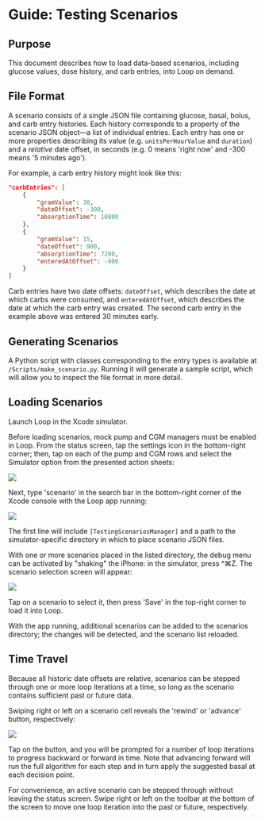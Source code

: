 # Guide: Testing Scenarios

## Purpose

This document describes how to load data-based scenarios, including glucose values, dose history, and carb entries, into Loop on demand.

## File Format

A scenario consists of a single JSON file containing glucose, basal, bolus, and carb entry histories. Each history corresponds to a property of the scenario JSON object—a list of individual entries. Each entry has one or more properties describing its value (e.g. `unitsPerHourValue` and `duration`) and a _relative_ date offset, in seconds (e.g. 0 means 'right now' and -300 means '5 minutes ago').

For example, a carb entry history might look like this:

```json
"carbEntries": [
    {
        "gramValue": 30, 
        "dateOffset": -300, 
        "absorptionTime": 10800
    }, 
    {
        "gramValue": 15, 
        "dateOffset": 900, 
        "absorptionTime": 7200, 
        "enteredAtOffset": -900
    }
]
```

Carb entries have two date offsets: `dateOffset`, which describes the date at which carbs were consumed, and `enteredAtOffset`, which describes the date at which the carb entry was created. The second carb entry in the example above was entered 30 minutes early.

## Generating Scenarios

A Python script with classes corresponding to the entry types is available at `/Scripts/make_scenario.py`. Running it will generate a sample script, which will allow you to inspect the file format in more detail.

## Loading Scenarios

Launch Loop in the Xcode simulator.

Before loading scenarios, mock pump and CGM managers must be enabled in Loop. From the status screen, tap the settings icon in the bottom-right corner; then, tap on each of the pump and CGM rows and select the Simulator option from the presented action sheets:

![](Images/mock_managers.png)

Next, type 'scenario' in the search bar in the bottom-right corner of the Xcode console with the Loop app running:

![](Images/scenarios_url.png)

The first line will include `[TestingScenariosManager]` and a path to the simulator-specific directory in which to place scenario JSON files.

With one or more scenarios placed in the listed directory, the debug menu can be activated by "shaking" the iPhone: in the simulator, press ^⌘Z.  The scenario selection screen will appear:

![](Images/scenarios_menu.png)

Tap on a scenario to select it, then press 'Save' in the top-right corner to load it into Loop.

With the app running, additional scenarios can be added to the scenarios directory; the changes will be detected, and the scenario list reloaded.

## Time Travel

Because all historic date offsets are relative, scenarios can be stepped through one or more loop iterations at a time, so long as the scenario contains sufficient past or future data.

Swiping right or left on a scenario cell reveals the  'rewind' or 'advance' button, respectively:

![](Images/rewind.png)

Tap on the button, and you will be prompted for a number of loop iterations to progress backward or forward in time. Note that advancing forward will run the full algorithm for each step and in turn apply the suggested basal at each decision point.

For convenience, an active scenario can be stepped through without leaving the status screen. Swipe right or left on the toolbar at the bottom of the screen to move one loop iteration into the past or future, respectively.
